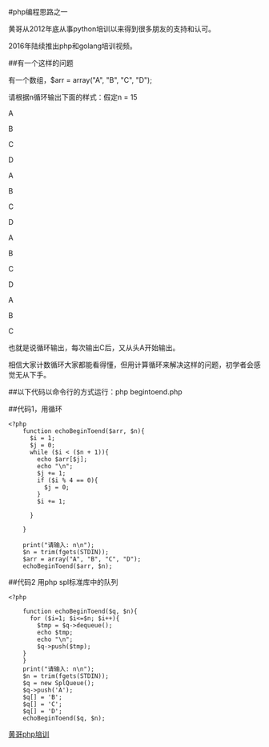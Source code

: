 #php编程思路之一

黄哥从2012年底从事python培训以来得到很多朋友的支持和认可。

2016年陆续推出php和golang培训视频。

##有一个这样的问题

有一个数组，$arr = array("A", "B", "C", "D");

请根据n循环输出下面的样式：假定n = 15

A

B

C

D

A

B

C

D

A

B

C

D

A

B

C

也就是说循环输出，每次输出C后，又从头A开始输出。

相信大家计数循环大家都能看得懂，但用计算循环来解决这样的问题，初学者会感觉无从下手。

##以下代码以命令行的方式运行：php begintoend.php

##代码1，用循环





    <?php
        function echoBeginToend($arr, $n){
          $i = 1;
          $j = 0;
          while ($i < ($n + 1)){
            echo $arr[$j];
            echo "\n";
            $j += 1;
            if ($i % 4 == 0){
              $j = 0;
            }
            $i += 1;
    
          }
    
        }
    
        print("请输入: n\n");
        $n = trim(fgets(STDIN));
        $arr = array("A", "B", "C", "D");
        echoBeginToend($arr, $n);
##代码2  用php spl标准库中的队列





    <?php
    
        function echoBeginToend($q, $n){
          for ($i=1; $i<=$n; $i++){
            $tmp = $q->dequeue();
            echo $tmp;
            echo "\n";
            $q->push($tmp);
        }
        }
        print("请输入: n\n");
        $n = trim(fgets(STDIN));
        $q = new SplQueue();
        $q->push('A');
        $q[] = 'B';
        $q[] = 'C';
        $q[] = 'D';
        echoBeginToend($q, $n);
[黄哥php培训](https://github.com/pythonpeixun/article/blob/master/php_education.md)